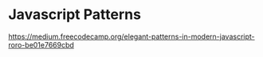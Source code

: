 # Javascript Patterns

https://medium.freecodecamp.org/elegant-patterns-in-modern-javascript-roro-be01e7669cbd
